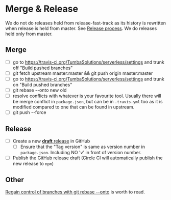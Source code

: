 # Merge & Release
We do not do releases held from release-fast-track as its history is rewritten when release is held from master. See [Release process](https://github.com/serverless/serverless/blob/master/RELEASE_PROCESS.md). We do releases held only from master.
## Merge
- [ ] go to https://travis-ci.org/TumbaSolutions/serverless/settings and trunk off "Build pushed branches"
- [ ] git fetch upstream master:master && git push origin master:master
- [ ] go to https://travis-ci.org/TumbaSolutions/serverless/settings and trunk on "Build pushed branches"
- [ ] git rebase --onto new old
- [ ] resolve conflicts with whatever is your favourite tool. Usually there will be merge conflict in  `package.json`, but can be in `.travis.yml` too as it is modified compared to one that can be found in upstream.
- [ ] git push --force
## Release
- [ ] Create a new [**draft** release](https://github.com/TumbaSolutions/serverless/releases/new) in GitHub
  - [ ] Ensure that the "Tag version" is same as version number in `package.json`. Including NO 'v' in front of version number.
- [ ] Publish the GitHub release draft (Circle CI will automatically publish the new release to `npm`)

## Other
[Regain control of branches with git rebase --onto](https://dev.to/drews256/regain-control-of-branches-with-git-rebase-onto-3075) is worth to read.